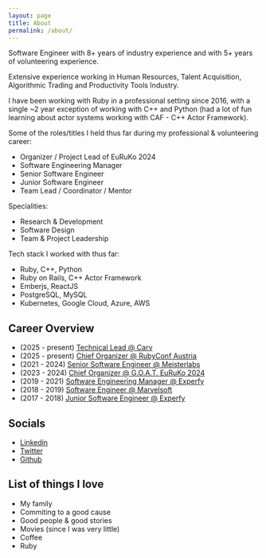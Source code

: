 ```yaml
---
layout: page
title: About
permalink: /about/
---
```


Software Engineer with 8+ years of industry experience and with 5+ years of volunteering experience.

Extensive experience working in Human Resources, Talent Acquisition, Algorithmic Trading and Productivity Tools Industry.

I have been working with Ruby in a professional setting since 2016, with a single ~2 year exception of working with C++ and Python (had a lot of fun learning about actor systems working with CAF - C++ Actor Framework).

Some of the roles/titles I held thus far during my professional & volunteering career:
- Organizer / Project Lead of EuRuKo 2024
- Software Engineering Manager
- Senior Software Engineer
- Junior Software Engineer
- Team Lead / Coordinator / Mentor

Specialities:
- Research & Development
- Software Design
- Team & Project Leadership

Tech stack I worked with thus far:
- Ruby, C++, Python
- Ruby on Rails, C++ Actor Framework
- Emberjs, ReactJS
- PostgreSQL, MySQL
- Kubernetes, Google Cloud, Azure, AWS

## Career Overview

- (2025 - present) [Technical Lead @ Carv](https://www.carv.com/)
- (2025 - present) [Chief Organizer @ RubyConf Austria](https://www.rubyconf.at/)
- (2021 - 2024) [Senior Software Engineer @ Meisterlabs](https://www.meisterlabs.com/)
- (2023 - 2024) [Chief Organizer @ G.O.A.T. EuRuKo 2024](https://2024.euruko.org)
- (2019 - 2021) [Software Engineering Manager @ Experfy](https://www.experfy.com/)
- (2018 - 2019) [Software Engineer @ Marvelsoft](https://marvelsoft.net/)
- (2017 - 2018) [Junior Software Engineer @ Experfy](https://www.experfy.com/)

## Socials

- [Linkedin](https://www.linkedin.com/in/muhamed-isabegovic/)
- [Twitter](https://twitter.com/m_isabegovic)
- [Github](https://github.com/misabegovic)

## List of things I love

- My family
- Commiting to a good cause
- Good people & good stories
- Movies (since I was very little)
- Coffee
- Ruby



